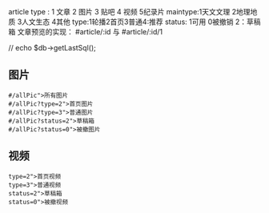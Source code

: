 article type : 1 文章 2 图片 3 贴吧 4 视频 5纪录片
maintype:1天文文理 2地理地质 3人文生态 4其他
type:1轮播2首页3普通4:推荐
status: 1可用 0被撤销  2：草稿箱
文章预览的实现： #article/:id  与 #article/:id/1

// echo $db->getLastSql();

## 图片
	#/allPic">所有图片
	#/allPic?type=2">首页图片
	#/allPic?type=3">普通图片
	#/allPic?status=2">草稿箱
	#/allPic?status=0">被撤图片
## 视频
	type=2">首页视频
	type=3">普通视频
	status=2">草稿箱
	status=0">被撤视频